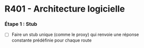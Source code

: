 # R401 - Architecture logicielle

### Étape 1 : Stub

- [ ] Faire un stub unique (comme le proxy) qui renvoie une réponse constante prédéfinie pour chaque route